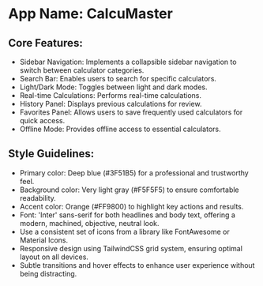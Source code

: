 # **App Name**: CalcuMaster

## Core Features:

- Sidebar Navigation: Implements a collapsible sidebar navigation to switch between calculator categories.
- Search Bar: Enables users to search for specific calculators.
- Light/Dark Mode: Toggles between light and dark modes.
- Real-time Calculations: Performs real-time calculations.
- History Panel: Displays previous calculations for review.
- Favorites Panel: Allows users to save frequently used calculators for quick access.
- Offline Mode: Provides offline access to essential calculators.

## Style Guidelines:

- Primary color: Deep blue (#3F51B5) for a professional and trustworthy feel.
- Background color: Very light gray (#F5F5F5) to ensure comfortable readability.
- Accent color: Orange (#FF9800) to highlight key actions and results.
- Font: 'Inter' sans-serif for both headlines and body text, offering a modern, machined, objective, neutral look.
- Use a consistent set of icons from a library like FontAwesome or Material Icons.
- Responsive design using TailwindCSS grid system, ensuring optimal layout on all devices.
- Subtle transitions and hover effects to enhance user experience without being distracting.